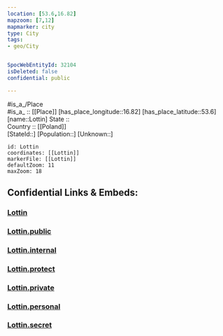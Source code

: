 ```yaml
---
location: [53.6,16.82] 
mapzoom: [7,12] 
mapmarker: city 
type: City
tags:
- geo/City


SpocWebEntityId: 32104
isDeleted: false
confidential: public

---
```

#is_a_/Place  
#is_a_ :: [[Place]] 
[has_place_longitude::16.82] 
[has_place_latitude::53.6] 
[name::Lottin] 
State ::  
Country :: [[Poland]]  
[StateId::] 
[Population::] 
[Unknown::] 


```leaflet
id: Lottin
coordinates: [[Lottin]] 
markerFile: [[Lottin]] 
defaultZoom: 11 
maxZoom: 18
```


## Confidential Links & Embeds: 

### [Lottin](/_Standards/Earth/Continent/Europe/Europe~East/Poland/Provinces~Poland/West_Pomeranian/City/Lottin.md) 

### [Lottin.public](/_public/Earth/Continent/Europe/Europe~East/Poland/Provinces~Poland/West_Pomeranian/City/Lottin.public.md) 

### [Lottin.internal](/_internal/Earth/Continent/Europe/Europe~East/Poland/Provinces~Poland/West_Pomeranian/City/Lottin.internal.md) 

### [Lottin.protect](/_protect/Earth/Continent/Europe/Europe~East/Poland/Provinces~Poland/West_Pomeranian/City/Lottin.protect.md) 

### [Lottin.private](/_private/Earth/Continent/Europe/Europe~East/Poland/Provinces~Poland/West_Pomeranian/City/Lottin.private.md) 

### [Lottin.personal](/_personal/Earth/Continent/Europe/Europe~East/Poland/Provinces~Poland/West_Pomeranian/City/Lottin.personal.md) 

### [Lottin.secret](/_secret/Earth/Continent/Europe/Europe~East/Poland/Provinces~Poland/West_Pomeranian/City/Lottin.secret.md)

